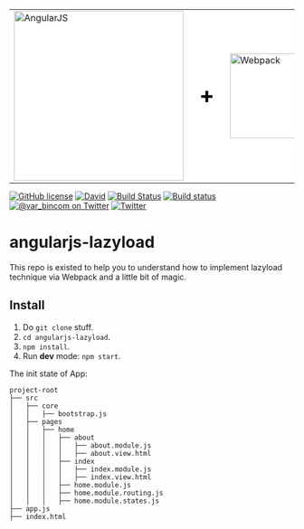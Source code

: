 <table bgcolor="#fff" border="0" width="100%" style="margin: 0; border: 0; width: 100%;">
  <tr valign="middle">
    <td border="0">
      <a href="https://angularjs.org/" target="_blank">
        <img width="300" heigth="200" src="https://angularjs.org/img/AngularJS-large.png" alt="AngularJS">
      </a>
    </td>
    <td border="0" style="font-size: 2.5em; color: #000;">
      <strong>+</strong>
    </td>
    <td border="0">
      <a href="https://github.com/webpack/webpack" target="_blank">
        <img width="150" heigth="200" src="https://webpack.js.org/assets/icon-square-big.svg" alt="Webpack">
      </a>
    </td>
    <td border="0" style="font-size: 2.5em; color: #000;">
      <strong>+</strong>
    </td>
    <td border="0">
      <a href="https://oclazyload.readme.io/" target="_blank">
        <img width="76" heigth="80" src="https://files.readme.io/Jf0ukPc2SmeSSG4wtZK0_ocLazyLoad-logo2.png" alt="ocLazyLoad">
      </a>
    </td>
    <td border="0" style="font-size: 2.5em; color: #000;">
      <strong>=</strong>
    </td>
    <td border="0" style="font-size: 2.5em; color: #000;">
      :heart_eyes:
    </td>
  </tr>
</table>

[![GitHub license](https://img.shields.io/github/license/var-bin/angularjs-lazyload.svg)](https://github.com/var-bin/angularjs-lazyload/blob/master/LICENSE)
[![David](https://img.shields.io/david/var-bin/angularjs-lazyload.svg)](https://github.com/var-bin/angularjs-lazyload)
[![Build Status](https://travis-ci.org/var-bin/angularjs-lazyload.svg?branch=master)](https://travis-ci.org/var-bin/angularjs-lazyload)
[![Build status](https://ci.appveyor.com/api/projects/status/1q7hekkmwurqj9pe?svg=true)](https://ci.appveyor.com/project/var-bin/angularjs-lazyload)
[![@var_bincom on Twitter](https://img.shields.io/twitter/follow/var_bincom.svg?style=social&label=Follow%20%40var_bincom)](https://twitter.com/var_bincom)
[![Twitter](https://img.shields.io/twitter/url/https/github.com/var-bin/angularjs-lazyload.svg?style=social)](https://twitter.com/intent/tweet?text=Load%20AngularJS%20modules%20on%20demand%20via%20Webpack,%20UI%20Router,%20and%20ocLazyLoad%20by%20%40var_bincom:&url=https%3A%2F%2Fgithub.com%2Fvar-bin%2Fangularjs-lazyload&hashtags=angularjs%2CWebpack%2Cuirouter%2CocLazyLoad)

# angularjs-lazyload
This repo is existed to help you to understand how to implement lazyload technique via Webpack and a little bit of magic.

## Install
1. Do `git clone` stuff.
2. `cd angularjs-lazyload`.
3. `npm install`.
4. Run **dev** mode: `npm start`.

The init state of App:

```
project-root
├── src
│   ├── core
│   │   ├── bootstrap.js
│   ├── pages
│   │   ├── home
│   │   │   ├── about
│   │   │   │   ├── about.module.js
│   │   │   │   ├── about.view.html
│   │   │   ├── index
│   │   │   │   ├── index.module.js
│   │   │   │   ├── index.view.html
│   │   │   ├── home.module.js
│   │   │   ├── home.module.routing.js
│   │   │   ├── home.module.states.js
├── app.js
├── index.html
```
